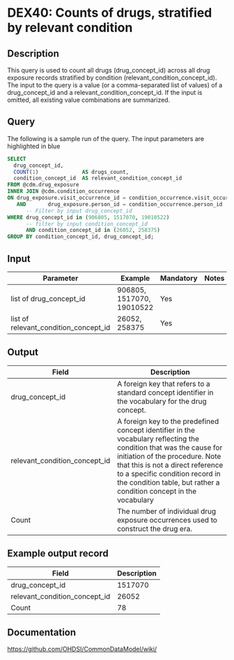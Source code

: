 <!---
Group:drug exposure
Name:DEX40 Counts of drugs, stratified by relevant condition
Author:Patrick Ryan
CDM Version: 5.3
-->

# DEX40: Counts of drugs, stratified by relevant condition

## Description
This query is used to count all drugs (drug_concept_id) across all drug exposure records stratified
by condition (relevant_condition_concept_id).
The input to the query is a value (or a comma-separated list of values) of a drug_concept_id and a
relevant_condition_concept_id. If the input is omitted, all existing value combinations are summarized.

## Query
The following is a sample run of the query. The input parameters are highlighted in  blue

```sql
SELECT
  drug_concept_id,
  COUNT(1)              AS drugs_count,
  condition_concept_id  AS relevant_condition_concept_id
FROM @cdm.drug_exposure
INNER JOIN @cdm.condition_occurrence
ON drug_exposure.visit_occurrence_id = condition_occurrence.visit_occurrence_id
   AND       drug_exposure.person_id = condition_occurrence.person_id
      -- Filter by input drug_concept_id
WHERE drug_concept_id in (906805, 1517070, 19010522)
      -- filter by input condition_concept_id
      AND condition_concept_id in (26052, 258375)
GROUP BY condition_concept_id, drug_concept_id;
```

## Input

|  Parameter |  Example |  Mandatory |  Notes |
| --- | --- | --- | --- |
| list of drug_concept_id | 906805, 1517070, 19010522 | Yes |  
| list of relevant_condition_concept_id | 26052, 258375 | Yes |   


## Output

|  Field |  Description |
| --- | --- |
| drug_concept_id | A foreign key that refers to a standard concept identifier in the vocabulary for the drug concept. |
| relevant_condition_concept_id | A foreign key to the predefined concept identifier in the vocabulary reflecting the condition that was the cause for initiation of the procedure. Note that this is not a direct reference to a specific condition record in the condition table, but rather a condition concept in the vocabulary |
| Count | The number of individual drug exposure occurrences used to construct the drug era. |


## Example output record

|  Field |  Description |
| --- | --- |
| drug_concept_id | 1517070|  
| relevant_condition_concept_id |  26052 |
| Count |  78 |

## Documentation
https://github.com/OHDSI/CommonDataModel/wiki/
